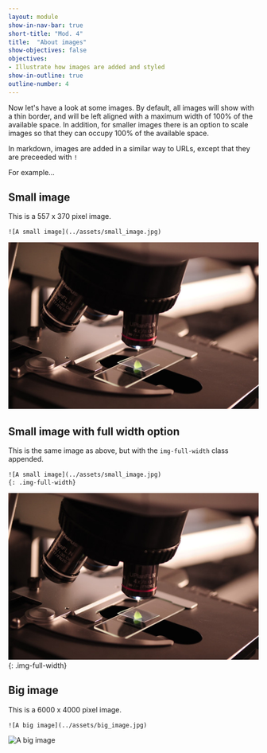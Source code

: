 ```yaml
---
layout: module
show-in-nav-bar: true
short-title: "Mod. 4"
title:  "About images"
show-objectives: false
objectives:
- Illustrate how images are added and styled
show-in-outline: true
outline-number: 4
---
```


Now let's have a look at some images. By default, all images will show with a thin border, and will be left aligned with a maximum width of 100% of the available space. In addition, for smaller images there is an option to scale images so that they can occupy 100% of the available space.

In markdown, images are added in a similar way to URLs, except that they are preceeded with `!`

For example...

## Small image
This is a 557 x 370 pixel image.

```
![A small image](../assets/small_image.jpg)
```

![A small image](../assets/small_image.jpg)



## Small image with full width option
This is the same image as above, but with the `img-full-width` class appended.

```
![A small image](../assets/small_image.jpg)
{: .img-full-width}
```

![A small image](../assets/small_image.jpg)
{: .img-full-width}

## Big image
This is a 6000 x 4000 pixel image.

```
![A big image](../assets/big_image.jpg)
```

![A big image](../assets/big_image.jpg)
